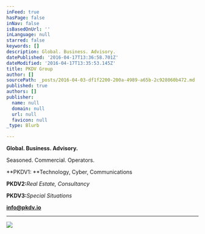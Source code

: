 ```yaml
---
inFeed: true
hasPage: false
inNav: false
isBasedOnUrl: ''
inLanguage: null
starred: false
keywords: []
description: Global. Business. Advisory.
datePublished: '2016-04-17T13:36:58.701Z'
dateModified: '2016-04-17T13:35:53.145Z'
title: PKDV Group
author: []
sourcePath: _posts/2016-04-03-df1f2200-200a-4989-a65b-2c928060b472.md
published: true
authors: []
publisher:
  name: null
  domain: null
  url: null
  favicon: null
_type: Blurb

---
```

**Global. Business. Advisory.**

Seasoned. Commercial. Operators.

**PKDV1: **Technology, Cyber, Communications

**PKDV2:**_Real Estate, Consultancy_

**PKDV3:**_Special Situations_

**info@pkdv.io**

****
![](https://the-grid-user-content.s3-us-west-2.amazonaws.com/11289877-b346-4663-97df-8abde8141bc3.jpg)